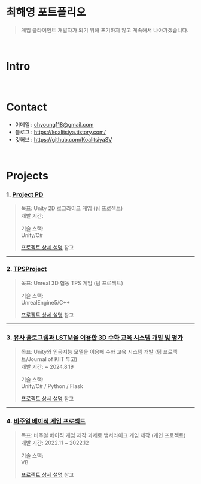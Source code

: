 # 최해영 포트폴리오
> 게임 클라이언트 개발자가 되기 위해 포기하지 않고 계속해서 나아가겠습니다.

</br>

# Intro

</br>

# Contact
- 이메일 : chyoung118@gmail.com
- 블로그 : https://koalitsiya.tistory.com/
- 깃허브 : https://github.com/KoalitsiyaSV

</br>

# Projects
### 1. [Project PD](https://github.com/KoalitsiyaSV/CapstoneDesignUnity)
> 목표: Unity 2D 로그라이크 게임  (팀 프로젝트)  
> 개발 기간: 
>  
>기술 스택:  
> Unity/C#
>
>  
>[프로젝트 상세 설명]() 참고

---

### 2. [TPSProject](https://github.com/KoalitsiyaSV/Unreal-TPS-Project)
> 목표: Unreal 3D 협동 TPS 게임 (팀 프로젝트)
>  
>  
>기술 스택:  
>UnrealEngine5/C++ 
>
>  
>[프로젝트 상세 설명]() 참고

---

### 3. [유사 홀로그램과 LSTM을 이용한 3D 수화 교육 시스템 개발 및 평가](https://github.com/KoalitsiyaSV/Development-and-Evaluation-of-a-3D-Sign-Language-Education-System-Using-Pseudo-Holograms-and-LSTM)
> 목표: Unity와 인공지능 모델을 이용해 수화 교육 시스템 개발  (팀 프로젝트/Journal of KIIT 투고)  
>개발 기간: ~ 2024.8.19
>  
>기술 스택:  
> Unity/C# / Python / Flask
>
>  
>[프로젝트 상세 설명]() 참고

---

### 4. [비주얼 베이직 게임 프로젝트](https://github.com/KoalitsiyaSV/Visual-Basic-Game-Project)
> 목표: 비주얼 베이직 게임 제작 과제로 뱀서라이크 게임 제작  (개인 프로젝트)  
>개발 기간: 2022.11 ~ 2022.12
>  
>기술 스택:  
> VB
>
>  
>[프로젝트 상세 설명]() 참고
